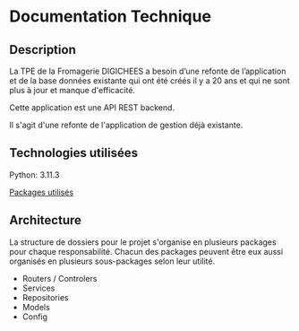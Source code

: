 # Documentation Technique

## Description

La TPE de la Fromagerie DIGICHEES a besoin d’une refonte de l’application et de la base données existante qui
ont été créés il y a 20 ans et qui ne sont plus à jour et manque d'efficacité.

Cette application est une API REST backend.

Il s'agit d'une refonte de l'application de gestion déjà existante.

## Technologies utilisées

Python: 3.11.3

[Packages utilisés](../requirements.txt)

## Architecture

La structure de dossiers pour le projet s'organise en plusieurs packages pour chaque responsabilité.
Chacun des packages peuvent être eux aussi organisés en plusieurs sous-packages selon leur utilité.

- Routers / Controlers
- Services
- Repositories
- Models
- Config
